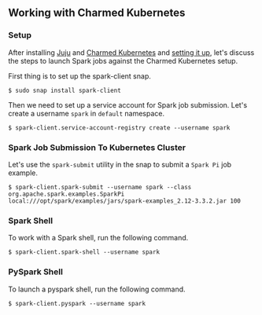 ## Working with Charmed Kubernetes

### Setup

After installing [Juju](https://juju.is/docs/olm/install-juju) and [Charmed Kubernetes](https://ubuntu.com/kubernetes/docs/install-manual) and [setting it up](https://ubuntu.com/kubernetes/docs/operations), let's discuss the steps to launch Spark jobs against the Charmed Kubernetes setup.

First thing is to set up the spark-client snap.

```shell
$ sudo snap install spark-client
```
Then we need to set up a service account for Spark job submission. Let's create a username ```spark``` in ```default``` namespace.

```shell
$ spark-client.service-account-registry create --username spark
```


### Spark Job Submission To Kubernetes Cluster

Let's use the ```spark-submit``` utility in the snap to submit a ```Spark Pi``` job example.

```shell
$ spark-client.spark-submit --username spark --class org.apache.spark.examples.SparkPi local:///opt/spark/examples/jars/spark-examples_2.12-3.3.2.jar 100
```


### Spark Shell

To work with a Spark shell, run the following command.

```shell
$ spark-client.spark-shell --username spark
```
### PySpark Shell

To launch a pyspark shell, run the following command.

```shell
$ spark-client.pyspark --username spark
```